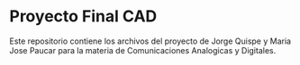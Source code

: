# Proyecto Final CAD

Este repositorio contiene los archivos del proyecto de Jorge Quispe y Maria Jose Paucar para la materia de Comunicaciones Analogicas y Digitales.
